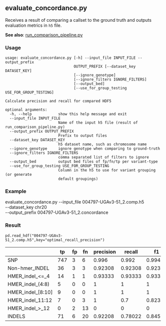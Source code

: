## evaluate_concordance.py

Receives a result of comparing a callset to the ground truth and outputs 
evaluation metrics in `h5` file. 

**See also**: [run_comparison_pipeline.py](docs/run_comparison_pipeline.md)

### Usage
```
usage: evaluate_concordance.py [-h] --input_file INPUT_FILE --output_prefix
                               OUTPUT_PREFIX [--dataset_key DATASET_KEY]
                               [--ignore_genotype]
                               [--ignore_filters IGNORE_FILTERS]
                               [--output_bed]
                               [--use_for_group_testing USE_FOR_GROUP_TESTING]

Calculate precision and recall for compared HDF5

optional arguments:
  -h, --help            show this help message and exit
  --input_file INPUT_FILE
                        Name of the input h5 file (result of run_comparison_pipeline.py)
  --output_prefix OUTPUT_PREFIX
                        Prefix to output files
  --dataset_key DATASET_KEY
                        h5 dataset name, such as chromosome name
  --ignore_genotype     ignore genotype when comparing to ground-truth
  --ignore_filters IGNORE_FILTERS
                        comma separated list of filters to ignore
  --output_bed          output bed files of fp/fn/tp per variant-type
  --use_for_group_testing USE_FOR_GROUP_TESTING
                        Column in the h5 to use for variant grouping (or generate
                        default groupings)
```

### Example

evaluate_concordance.py  --input_file 004797-UGAv3-51_2.comp.h5 \
                         --dataset_key chr20  \
                         --output_prefix 004797-UGAv3-51_2.concordance

### Result

`pd.read_hdf("004797-UGAv3-51_2.comp.h5",key="optimal_recall_precision")`


 
|     | tp  | fp  | fn | precision | recall | f1 | 
| --- | --- | --- | -- | --------- | ------ | ------ |
| SNP | 747 |  3  |  6 |   0.996   | 0.992  | 0.99401 | 
| Non-hmer_INDEL | 36 | 3 | 3 | 0.92308 | 0.92308 | 0.92308 |
| HMER_indel_<=_4 | 14 | 1 | 1 | 0.93333 | 0.93333 | 0.93333 |
| HMER_indel_(4:8) | 5 | 0 | 0 | 1 | 1 | 1 |
| HMER_indel_[8:10] | 9 | 0 | 0 | 1 | 1 | 1 |
| HMER_indel_11:12 | 7 | 0 | 3 | 1 | 0.7 | 0.82353 | 
| HMER_indel_>_12 | 0 | 2 | 13 | 0 | 0 | 0 | 
| INDELS | 71 | 6 | 20 | 0.92208 | 0.78022 | 0.84524 |

